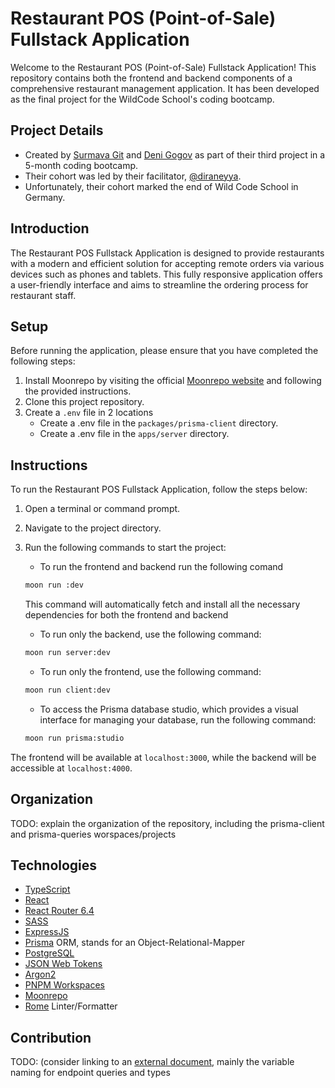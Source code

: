 # Restaurant POS (Point-of-Sale) Fullstack Application

Welcome to the Restaurant POS (Point-of-Sale) Fullstack Application! This repository contains both the frontend and backend components of a comprehensive restaurant management application. It has been developed as the final project for the WildCode School's coding bootcamp.

## Project Details

- Created by [Surmava Git](https://github.com/surmavagit) and [Deni Gogov](https://github.com/denigogov) as part of their third project in a 5-month coding bootcamp.
- Their cohort was led by their facilitator, [@diraneyya](https://github.com/diraneyya).
- Unfortunately, their cohort marked the end of Wild Code School in Germany.



## Introduction

The Restaurant POS Fullstack Application is designed to provide restaurants with a modern and efficient solution for accepting remote orders via various devices such as phones and tablets. This fully responsive application offers a user-friendly interface and aims to streamline the ordering process for restaurant staff.


## Setup

Before running the application, please ensure that you have completed the following steps:

1. Install Moonrepo by visiting the official [Moonrepo website](https://moonrepo.dev/docs/install) and following the provided instructions.
2. Clone this project repository.
3. Create a `.env` file in 2 locations
    * Create a .env file in the `packages/prisma-client` directory.
    * Create a .env file in the `apps/server` directory.

## Instructions

 To run the Restaurant POS Fullstack Application, follow the steps below:



1. Open a terminal or command prompt.
2. Navigate to the project directory.
3. Run the following commands to start the project:
    * To run the frontend and backend run the following comand 
    ```bash 
    moon run :dev
    ```
    This command will automatically fetch and install all the necessary dependencies for both the frontend and backend
    - To run only the backend, use the following command:
    ```bash
    moon run server:dev
    ```
    - To run only the frontend, use the following command:
    ```bash
    moon run client:dev
    ```


   - To access the Prisma database studio, which provides a visual interface for managing your database, run the following command:
   ```bash
   moon run prisma:studio
   ```

The frontend will be available at `localhost:3000`, while the backend will be accessible at `localhost:4000`.
## Organization

TODO: explain the organization of the repository, including the prisma-client and prisma-queries worspaces/projects

## Technologies

- [TypeScript](https://www.typescriptlang.org/)
- [React](https://react.dev/)
- [React Router 6.4](https://reactrouter.com/en/main)
- [SASS](https://sass-lang.com/)
- [ExpressJS](expressjs.com)
- [Prisma](https://www.prisma.io/) ORM, stands for an Object-Relational-Mapper
- [PostgreSQL](https://www.postgresql.org/)
- [JSON Web Tokens](https://jwt.io/)
- [Argon2](https://www.npmjs.com/package//argon2)
- [PNPM Workspaces](https://pnpm.io/workspaces)
- [Moonrepo](https://moonrepo.dev/)
- [Rome](https://rome.tools/) Linter/Formatter

## Contribution

TODO: (consider linking to an [external document](./CONTRIBUTION.md), mainly the variable naming for endpoint queries and types
